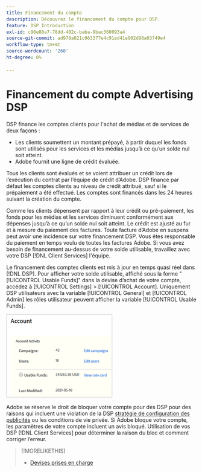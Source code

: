 ```yaml
---
title: Financement du compte
description: Découvrez le financement du compte pour DSP.
feature: DSP Introduction
exl-id: c90e88a7-78dd-402c-baba-9bac360093a4
source-git-commit: ad978a021c063377e4c91ed41e902d98a03749e4
workflow-type: tm+mt
source-wordcount: '260'
ht-degree: 0%

---
```


# Financement du compte Advertising DSP

DSP finance les comptes clients pour l&#39;achat de médias et de services de deux façons :

* Les clients soumettent un montant prépayé, à partir duquel les fonds sont utilisés pour les services et les médias jusqu’à ce qu’un solde nul soit atteint.
* Adobe fournit une ligne de crédit évaluée.

Tous les clients sont évalués et se voient attribuer un crédit lors de l’exécution du contrat par l’équipe de crédit d’Adobe. DSP finance par défaut les comptes clients au niveau de crédit attribué, sauf si le prépaiement a été effectué. Les comptes sont financés dans les 24 heures suivant la création du compte.

Comme les clients dépensent par rapport à leur crédit ou pré-paiement, les fonds pour les médias et les services diminuent conformément aux dépenses jusqu’à ce qu’un solde nul soit atteint. Le crédit est ajusté au fur et à mesure du paiement des factures. Toute facture d’Adobe en suspens peut avoir une incidence sur votre financement DSP. Vous êtes responsable du paiement en temps voulu de toutes les factures Adobe. Si vous avez besoin de financement au-dessus de votre solde utilisable, travaillez avec votre DSP [!DNL Client Services] l&#39;équipe.

Le financement des comptes clients est mis à jour en temps quasi réel dans [!DNL DSP]. Pour afficher votre solde utilisable, affiché sous la forme &quot;[!UICONTROL Usable Funds]&quot; dans la devise d’achat de votre compte, accédez à [!UICONTROL Settings] > [!UICONTROL Account]. Uniquement DSP utilisateurs avec la variable [!UICONTROL General] et [!UICONTROL Admin] les rôles utilisateur peuvent afficher la variable [!UICONTROL Usable Funds].

![Fonds utilisables pour un compte](/help/dsp/assets/account-usable-funds.png)

Adobe se réserve le droit de bloquer votre compte pour des DSP pour des raisons qui incluent une violation de la DSP [stratégie de configuration des publicités](/help/policies/ad-requirements-policy.md) ou les conditions de vie privée. Si Adobe bloque votre compte, les paramètres de votre compte incluent un avis bloqué. Utilisation de vos DSP [!DNL Client Services] pour déterminer la raison du bloc et comment corriger l’erreur.

>[!MORELIKETHIS]
>
>* [Devises prises en charge](/help/dsp/currency.md)


